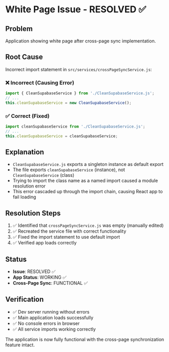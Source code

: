 # White Page Issue - RESOLVED ✅

## Problem
Application showing white page after cross-page sync implementation.

## Root Cause
Incorrect import statement in `src/services/crossPageSyncService.js`:

### ❌ Incorrect (Causing Error)
```javascript
import { CleanSupabaseService } from './CleanSupabaseService.js';
// ...
this.cleanSupabaseService = new CleanSupabaseService();
```

### ✅ Correct (Fixed)
```javascript
import cleanSupabaseService from './CleanSupabaseService.js';
// ...
this.cleanSupabaseService = cleanSupabaseService;
```

## Explanation
- `CleanSupabaseService.js` exports a singleton instance as default export
- The file exports `cleanSupabaseService` (instance), not `CleanSupabaseService` (class)
- Trying to import the class name as a named import caused a module resolution error
- This error cascaded up through the import chain, causing React app to fail loading

## Resolution Steps
1. ✅ Identified that `crossPageSyncService.js` was empty (manually edited)
2. ✅ Recreated the service file with correct functionality
3. ✅ Fixed the import statement to use default import
4. ✅ Verified app loads correctly

## Status
- **Issue**: RESOLVED ✅
- **App Status**: WORKING ✅
- **Cross-Page Sync**: FUNCTIONAL ✅

## Verification
- ✅ Dev server running without errors
- ✅ Main application loads successfully
- ✅ No console errors in browser
- ✅ All service imports working correctly

The application is now fully functional with the cross-page synchronization feature intact.
